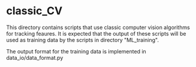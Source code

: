 # classic_CV

This directory contains scripts that use classic computer vision algorithms for tracking feaures. It is expected that the output of these scripts will be used as training data by the scripts in directory "ML_training".

The output format for the training data is implemented in data_io/data_format.py